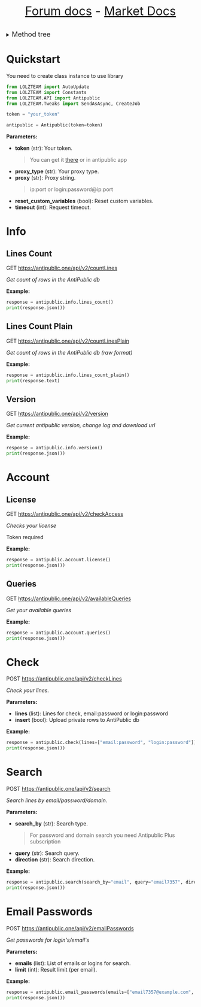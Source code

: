 <font size=6 style="margin: auto"> <center>

[Forum docs](https://github.com/AS7RIDENIED/LOLZTEAM/blob/main/LOLZTEAM/Documentation/Forum.md) - [Market Docs](https://github.com/AS7RIDENIED/LOLZTEAM/blob/main/LOLZTEAM/Documentation/Market.md)

</center></font>

<details>

<summary><font size="4">Method tree</font></summary>

* [Info](#info)
  * [Lines Count](#lines-count)
  * [Lines Count Plain](#lines-count-plain)
  * [Version](#version)
* [Account](#account)
  * [License](#license)
  * [Queries](#queries)
* [Check](#check)
* [Search](#search)
* [Email Passwords](#email-passwords)


</details>

# Quickstart

You need to create class instance to use library

```python
from LOLZTEAM import AutoUpdate
from LOLZTEAM import Constants
from LOLZTEAM.API import Antipublic
from LOLZTEAM.Tweaks import SendAsAsync, CreateJob

token = "your_token"

antipublic = Antipublic(token=token)
```

**Parameters:**

- **token** (str): Your token.
  > You can get it [there](https://zelenka.guru/account/antipublic) or in antipublic app
- **proxy_type** (str): Your proxy type.
- **proxy** (str): Proxy string.
  > ip:port or login:password@ip:port
- **reset_custom_variables** (bool): Reset custom variables.
- **timeout** (int): Request timeout.

# Info

## Lines Count

GET https://antipublic.one/api/v2/countLines

*Get count of rows in the AntiPublic db*

**Example:**

```python
response = antipublic.info.lines_count()
print(response.json())
```


## Lines Count Plain

GET https://antipublic.one/api/v2/countLinesPlain

*Get count of rows in the AntiPublic db (raw format)*

**Example:**

```python
response = antipublic.info.lines_count_plain()
print(response.text)
```


## Version

GET https://antipublic.one/api/v2/version

*Get current antipublic version, change log and download url*

**Example:**

```python
response = antipublic.info.version()
print(response.json())
```


# Account

## License

GET https://antipublic.one/api/v2/checkAccess

*Checks your license*

Token required

**Example:**

```python
response = antipublic.account.license()
print(response.json())
```


## Queries

GET https://antipublic.one/api/v2/availableQueries

*Get your available queries*

**Example:**

```python
response = antipublic.account.queries()
print(response.json())
```


# Check

POST https://antipublic.one/api/v2/checkLines

*Check your lines.*

**Parameters:**

- **lines** (list): Lines for check, email:password or login:password
- **insert** (bool): Upload private rows to AntiPublic db

**Example:**

```python
response = antipublic.check(lines=["email:password", "login:password"])
print(response.json())
```


# Search

POST https://antipublic.one/api/v2/search

*Search lines by email/password/domain.*

**Parameters:**

- **search_by** (str): Search type.
    > For password and domain search you need Antipublic Plus subscription
- **query** (str): Search query.
- **direction** (str): Search direction.

**Example:**

```python
response = antipublic.search(search_by="email", query="email7357", direction={"email":"strict"})
print(response.json())
```


# Email Passwords

POST https://antipublic.one/api/v2/emailPasswords

*Get passwords for login's/email's*

**Parameters:**

- **emails** (list): List of emails or logins for search.
- **limit** (int): Result limit (per email).

**Example:**

```python
response = antipublic.email_passwords(emails=["email7357@example.com", "email7358@example.com"], limit=1)
print(response.json())
```


